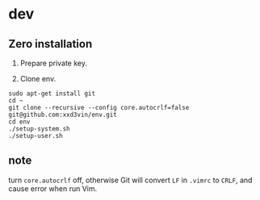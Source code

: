 dev
===

## Zero installation

1. Prepare private key.

2. Clone env.

```
sudo apt-get install git
cd ~
git clone --recursive --config core.autocrlf=false git@github.com:xxd3vin/env.git
cd env
./setup-system.sh
./setup-user.sh
```

## note

turn `core.autocrlf` off, otherwise Git will convert `LF` in `.vimrc` to `CRLF`, and cause error when run Vim.
